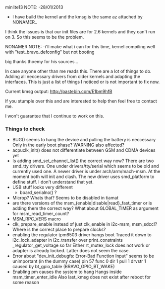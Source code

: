 minlite13 NOTE:
-28/01/2013
- I have build the kernel and the kmsg is the same az attached by NONAMER..

I think the issues is that our init files are for 2.6 kernels and they can't run on 3. So this seems to be the problem.

NONAMER NOTE:
-i'll make what i can for this time, kernel compiling well with "test_bravo_defconfig" but not booting

big thanks thoemy for his sources...

In case anyone other than me reads this. There are a lot of things to do. Adding
all neccessary drivers from older kernels and adapting the interfaces. This is
just a list of things I noticed or is not important to fix now.

Current kmsg output: http://pastebin.com/E1bm9hfB

If you stumple over this and are interested to help then feel free to contact me.

I won't guarantee that I continue to work on this.

### Things to check
 * BUG() seems to hang the device and pulling the battery is neccessary
   Only in the early boot phase? WARNING also affected?
 * acpuclk_init() does not differentiate between GSM and CDMA devices yet
 * Is adding smd_set_channel_list() the correct way now?
   There are two smd_tty drivers. One under drivers/tty/serial which seems to be old
   and currently used one. A newer driver is under arch/arm/mach-msm. At the moment
   both will init and clash. The new driver uses smd_platform to define stuff. I 
   don't understand that yet.
 * USB stuff looks very different
   * board_serialno() ?
 * Microp? Whats that? Seems to be disabled in tiamat
 * are there versions of the msm_{enable|disable|read}_fast_timer or is adding
   them the correct way? What about GLOBAL_TIMER as argument for msm_read_timer_count?
 * MSM_RPC_VERS macro
 * clk_prepare_enable instead of just clk_enable in i2c-msm, msm_sdcc!?
   Where is the correct place to prepare clocks?
 * enabling the regulator tpm6503 driver hangs boot
   Traced it down to i2c_lock_adapter in i2c_transfer over print_constraints _regulator_get_voltage so far
   Either rt_mutex_lock does not work or adapter is already locked. Latter does not seem the case.
 * Error about "dev_init_debugfs: Error-Bad Function Input" seems to be unimportant (in the dummy case)
   pin 57 func 0 dir 1 pull 1 drvstr 1
   caused by bt_gpio_table (BRAVO_GPIO_BT_WAKE)
 * Enabling pm causes the system to hang
   Hangs inside msm_timer_enter_idle
   Also last_kmsg does not exist after reboot for some reason
